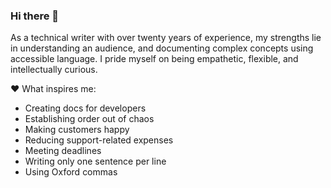 ### Hi there 👋

<!--
**Dan-Heath/Dan-Heath** is a ✨ _special_ ✨ repository because its `README.md` (this file) appears on your GitHub profile.

Here are some ideas to get you started:

- 🔭 I’m currently working on ...
- 🌱 I’m currently learning ...
- 👯 I’m looking to collaborate on ...
- 🤔 I’m looking for help with ...
- 💬 Ask me about ...
- 📫 How to reach me: ...
- 😄 Pronouns: ...
- ⚡ Fun fact: ...
-->

As a technical writer with over twenty years of experience, my strengths lie in understanding an audience, and documenting complex concepts using accessible language.
I pride myself on being empathetic, flexible, and intellectually curious.

:heart: What inspires me:
- Creating docs for developers
- Establishing order out of chaos
- Making customers happy
- Reducing support-related expenses
- Meeting deadlines
- Writing only one sentence per line
- Using Oxford commas
